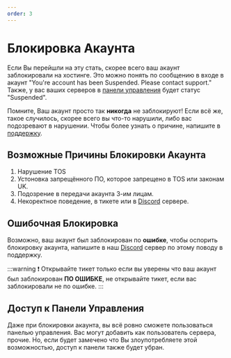 ```yaml
---
order: 3
---
```



# Блокировка Акаунта

Если Вы перейшли на эту стать, скорее всего ваш акаунт заблокировали на хостинге. Это можно понять по сообщению в входе в акаунт "You're account has been Suspended. Please contact support." Также, у вас ваших серверов в [панели управления](https://game.smilenodes.xyz) будет статус "Suspended".

Помните, Ваш акаунт просто так **никогда** не заблокируют! Если всё же, такое случилось, скорее всего вы что-то нарушили, либо вас подозревают в нарушении. Чтобы более узнать о причине, напишите в [поддержку](https://dash.smilenodes.xyz/ticket).

## Возможные Причины Блокировки Акаунта

1. Нарушение TOS
2. Устоновка запрещённого ПО, которое запрещено в TOS или законам UK.
3. Подозрение в передачи акаунта 3-им лицам.
4. Некоректное поведение, в тикете или в [Discord](https://discord.gg/smilenodes) сервере.

## Ошибочная Блокировка

Возможно, ваш акаунт был заблокирован по **ошибке**, чтобы оспорить блокировку акаунта, напишите в наш [Discord](https://discord.gg/smilenodes) сервер по этому поводу в поддержку.

:::warning :exclamation: Открывайте тикет только если вы уверены что ваш акаунт был заблокирован **ПО ОШИБКЕ**, не открывайте тикет, если вас заблокировали не по ошибке.
:::

## Доступ к Панели Управления

Даже при блокировки акаунта, вы всё ровно сможете пользоваться панелью управления. Вас могут добавить как пользователь сервера, прочие. Но, если будет замечено что Вы злоупотребляете этой возможностью, доступ к панели также будет убран.